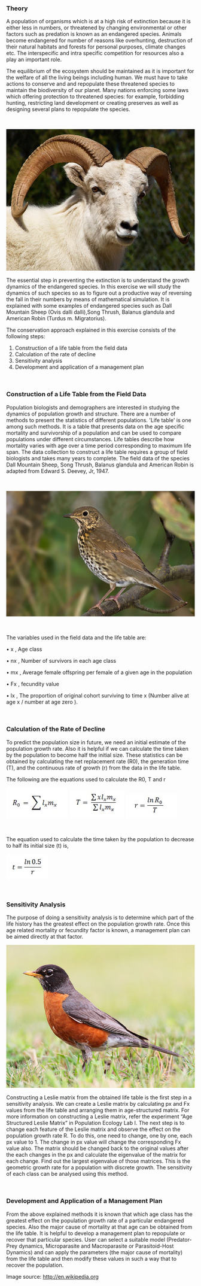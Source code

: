 ### Theory
 
A population of organisms which is at a high risk of extinction because it is either less in numbers, or threatened by changing environmental or other factors such as predation is known as an endangered species. Animals become endangered for number of reasons like overhunting, destruction of their natural habitats and forests for personal purposes, climate changes etc. The interspecific and intra specific competition for resources also a play an important role.

The equilibrium of the ecosystem should be maintained as it is important for the welfare of all the living beings including human. We must have to take actions to conserve and and repopulate these threatened species to maintain the biodiversity of our planet.  Many nations enforcing some laws which offering protection to threatened species: for example, forbidding hunting, restricting land development or creating preserves as well as designing several plans to repopulate the species. 

&nbsp;

<img src="images/1.jpg" title="" />



The essential step in preventing the extinction is to understand the growth dynamics of the endangered species. In this exercise we will study the dynamics of such species so as to figure out a productive way of reversing the fall in their numbers by means of mathematical simulation. It is explained with some examples of endangered species such as Dall Mountain Sheep (Ovis dalli dalli),Song Thrush, Balanus glandula and American Robin (Turdus m. Migratorius).

 

The conservation approach explained in this exercise consists of the following steps:

1. Construction of a life table from the field data
2. Calculation of the rate of decline
3. Sensitivity analysis
4. Development and application of a management plan

&nbsp;

### Construction of a Life Table from the Field Data                           

Population biologists and demographers are interested in studying the dynamics of population growth and structure. There are a number of methods to present the statistics of different populations. 'Life table' is one among such methods. It is a table that presents data on the age specific mortality and survivorship of a population and can be used to compare populations under different circumstances. Life tables describe how mortality varies with age over a time period corresponding to maximum life span. The data collection to construct a life table requires a group of field biologists and takes many years to complete. The field data of the species Dall Mountain Sheep, Song Thrush, Balanus glandula and American Robin is adapted from Edward S. Deevey, Jr, 1947.


&nbsp;

<img src="images/2.jpg" title="" />

&nbsp;

The variables used in the field data and the life table are:

• x , Age class 

• nx , Number of survivors in each age class 

• mx , Average female offspring per female of a given age in the population 

• Fx , fecundity value 

• lx , The proportion of original cohort surviving to time x (Number alive at age x / number at age zero ).


&nbsp;
### Calculation of the Rate of Decline
 
To predict the population size in future, we need an initial estimate of the population growth rate. Also it is helpful if we can calculate the time taken by the population to become half the initial size. These statistics can be obtained by calculating the net replacement rate (R0), the generation time (T), and the continuous rate of growth (r) from the data in the life table.

 

The following are the equations used to calculate the R0, T and r


<img src="images/3.jfif" title="" />


<img src="images/4.jfif" title="" />


<img src="images/5.jfif" title="" />

&nbsp;

The equation used to calculate the time taken by the population to decrease to half its initial size (t) is,

<img src="images/6.jfif" title="" />

&nbsp;

### Sensitivity Analysis
 
The purpose of doing a sensitivity analysis is to determine which part of the life history has the greatest effect on the population growth rate. Once this age related mortality or fecundity factor is known, a management plan can be aimed directly at that factor.

<img src="images/7.jpg" title="" />

Constructing a Leslie matrix from the obtained life table is the first step in a sensitivity analysis. We can create a Leslie matrix by calculating px and Fx values from the life table and arranging them in age-structured matrix. For more information on constructing a Leslie matrix, refer the experiment “Age Structured Leslie Matrix” in Population Ecology Lab I. The next step is to change each feature of the Leslie matrix and observe the effect on the population growth rate R. To do this, one need to change, one by one, each px value to 1. The change in px value will change the corresponding Fx value also. The matrix should be changed back to the original values after the each changes in the px and calculate the eigenvalue of the matrix for each change. Find out the largest eigenvalue of those matrices. This is the geometric growth rate for a population with discrete growth. The sensitivity of each class can be analysed using this method.


&nbsp;

### Development and Application of a Management Plan
 

From the above explained methods it is known that which age class has the greatest effect on the population growth rate of a particular endangered species. Also the major cause of mortality at that age can be obtained from the life table. It is helpful to develop a management plan to repopulate or recover that particular species. User can select a suitable model (Predator-Prey dynamics, Microparasite and Macroparasite or Parasitoid-Host Dynamics) and can apply the parameters (the major cause of mortality) from the life table and then modify these values in such a way that to recover the population.

 

 Image source: http://en.wikipedia.org    

 

